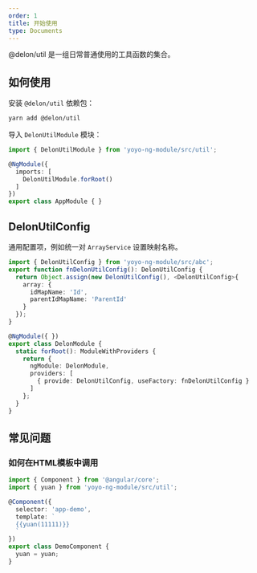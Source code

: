 ```yaml
---
order: 1
title: 开始使用
type: Documents
---
```


@delon/util 是一组日常普通使用的工具函数的集合。

## 如何使用

安装 `@delon/util` 依赖包：

```bash
yarn add @delon/util
```

导入 `DelonUtilModule` 模块：

```typescript
import { DelonUtilModule } from 'yoyo-ng-module/src/util';

@NgModule({
  imports: [
    DelonUtilModule.forRoot()
  ]
})
export class AppModule { }
```

## DelonUtilConfig

通用配置项，例如统一对 `ArrayService` 设置映射名称。

```ts
import { DelonUtilConfig } from 'yoyo-ng-module/src/abc';
export function fnDelonUtilConfig(): DelonUtilConfig {
  return Object.assign(new DelonUtilConfig(), <DelonUtilConfig>{
    array: {
      idMapName: 'Id',
      parentIdMapName: 'ParentId'
    }
  });
}

@NgModule({ })
export class DelonModule {
  static forRoot(): ModuleWithProviders {
    return {
      ngModule: DelonModule,
      providers: [
        { provide: DelonUtilConfig, useFactory: fnDelonUtilConfig }
      ]
    };
  }
}
```

## 常见问题

### 如何在HTML模板中调用

```ts
import { Component } from '@angular/core';
import { yuan } from 'yoyo-ng-module/src/util';

@Component({
  selector: 'app-demo',
  template: `
  {{yuan(11111)}}
  `
})
export class DemoComponent {
  yuan = yuan;
}
```
